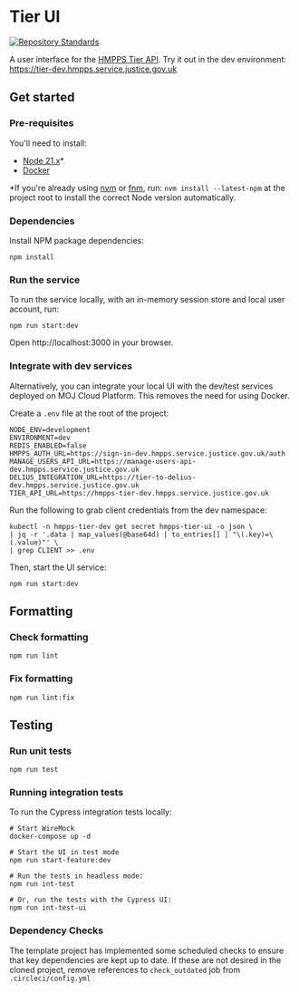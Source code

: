 # Tier UI

[![Repository Standards](https://img.shields.io/badge/dynamic/json?color=blue&logo=github&label=MoJ%20Compliant&query=%24.message&url=https%3A%2F%2Foperations-engineering-reports.cloud-platform.service.justice.gov.uk%2Fapi%2Fv1%2Fcompliant_public_repositories%2Fhmpps-tier-ui)](https://operations-engineering-reports.cloud-platform.service.justice.gov.uk/public-report/hmpps-tier-ui "Link to report")

A user interface for the [HMPPS Tier API](https://github.com/ministryofjustice/hmpps-tier).
Try it out in the dev environment: https://tier-dev.hmpps.service.justice.gov.uk

## Get started

### Pre-requisites

You'll need to install:

* [Node 21.x](https://nodejs.org/download/release/latest-v21.x)*
* [Docker](https://www.docker.com/)

*If you're already using [nvm](https://github.com/nvm-sh/nvm) or [fnm](https://github.com/Schniz/fnm), run:
`nvm install --latest-npm` at the project root to install the correct Node version automatically.

### Dependencies

Install NPM package dependencies:

```shell
npm install
```

### Run the service

To run the service locally, with an in-memory session store and local user account, run:

```shell
npm run start:dev
```

Open http://localhost:3000 in your browser.

### Integrate with dev services

Alternatively, you can integrate your local UI with the dev/test services deployed on MOJ Cloud Platform.
This removes the need for using Docker.

Create a `.env` file at the root of the project:

```properties
NODE_ENV=development
ENVIRONMENT=dev
REDIS_ENABLED=false
HMPPS_AUTH_URL=https://sign-in-dev.hmpps.service.justice.gov.uk/auth
MANAGE_USERS_API_URL=https://manage-users-api-dev.hmpps.service.justice.gov.uk
DELIUS_INTEGRATION_URL=https://tier-to-delius-dev.hmpps.service.justice.gov.uk
TIER_API_URL=https://hmpps-tier-dev.hmpps.service.justice.gov.uk

```

Run the following to grab client credentials from the dev namespace:

```shell
kubectl -n hmpps-tier-dev get secret hmpps-tier-ui -o json \
| jq -r '.data | map_values(@base64d) | to_entries[] | "\(.key)=\(.value)"' \
| grep CLIENT >> .env
```

Then, start the UI service:

```shell
npm run start:dev
```

## Formatting

### Check formatting

`npm run lint`

### Fix formatting

`npm run lint:fix`

## Testing

### Run unit tests

`npm run test`

### Running integration tests

To run the Cypress integration tests locally:

```shell
# Start WireMock
docker-compose up -d

# Start the UI in test mode
npm run start-feature:dev

# Run the tests in headless mode:
npm run int-test

# Or, run the tests with the Cypress UI:
npm run int-test-ui
```

### Dependency Checks

The template project has implemented some scheduled checks to ensure that key dependencies are kept up to date.
If these are not desired in the cloned project, remove references to `check_outdated` job from `.circleci/config.yml`
